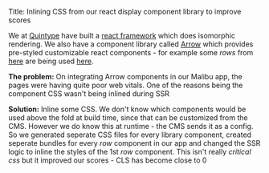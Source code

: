 Title: Inlining CSS from our react display component library to improve scores

We at [Quintype](https://www.quintype.com/) have built a [react framework](https://developers.quintype.com/malibu/) which does isomorphic rendering. We also have a component library called [Arrow](https://www.npmjs.com/package/@quintype/arrow) which provides pre-styled customizable react components - for example some *rows* from [here](https://developers.quintype.com/quintype-node-arrow/?path=/story/rows-four-col-grid--default) are being used [here](https://malibu-advanced-web.quintype.io/).

**The problem:**
On integrating Arrow components in our Malibu app, the pages were having quite poor web vitals. One of the reasons being the component CSS wasn't being inlined during SSR

**Solution:**
Inline some CSS. We don't know which components would be used above the fold at build time, since that can be customized from the CMS. However we do know this at runtime - the CMS sends it as a config. So we generated seperate CSS files for every library component, created seperate bundles for every *row* component in our app and changed the SSR logic to inline the styles of the 1st *row* component.
This isn't really *critical css* but it improved our scores - CLS has become close to 0
